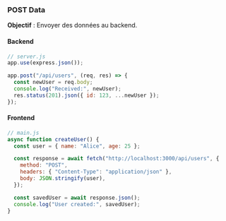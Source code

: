 ### **POST Data**

**Objectif** : Envoyer des données au backend.

#### **Backend**

```javascript
// server.js
app.use(express.json());

app.post("/api/users", (req, res) => {
  const newUser = req.body;
  console.log("Received:", newUser);
  res.status(201).json({ id: 123, ...newUser });
});
```

#### **Frontend**

```javascript
// main.js
async function createUser() {
  const user = { name: "Alice", age: 25 };

  const response = await fetch("http://localhost:3000/api/users", {
    method: "POST",
    headers: { "Content-Type": "application/json" },
    body: JSON.stringify(user),
  });

  const savedUser = await response.json();
  console.log("User created:", savedUser);
}
```
